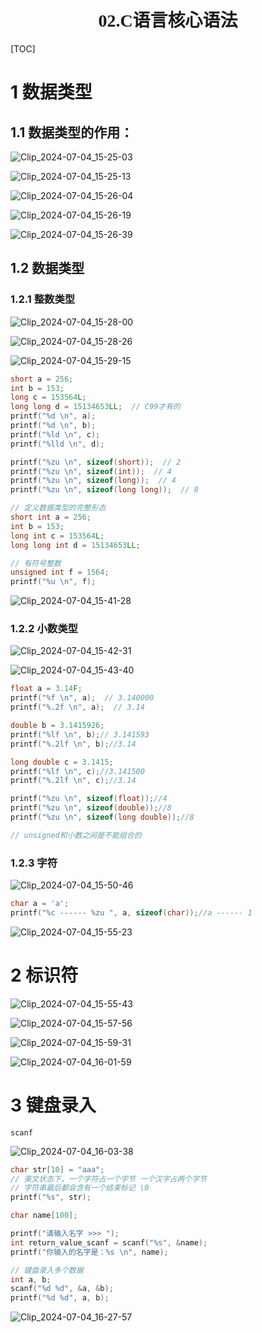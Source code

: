 <h1 style="text-align: center; font-family: '仿宋';">02.C语言核心语法</h1>

[TOC]

# 1 数据类型

## 1.1 数据类型的作用：

![Clip_2024-07-04_15-25-03](./assets/Clip_2024-07-04_15-25-03.png)

![Clip_2024-07-04_15-25-13](./assets/Clip_2024-07-04_15-25-13.png)

![Clip_2024-07-04_15-26-04](./assets/Clip_2024-07-04_15-26-04.png)

![Clip_2024-07-04_15-26-19](./assets/Clip_2024-07-04_15-26-19.png)

![Clip_2024-07-04_15-26-39](./assets/Clip_2024-07-04_15-26-39.png)

## 1.2 数据类型

### 1.2.1 整数类型

![Clip_2024-07-04_15-28-00](./assets/Clip_2024-07-04_15-28-00.png)

![Clip_2024-07-04_15-28-26](./assets/Clip_2024-07-04_15-28-26.png)

![Clip_2024-07-04_15-29-15](./assets/Clip_2024-07-04_15-29-15.png)

```C
short a = 256;
int b = 153;
long c = 153564L;
long long d = 15134653LL;  // C99才有的
printf("%d \n", a);
printf("%d \n", b);
printf("%ld \n", c);
printf("%lld \n", d);

printf("%zu \n", sizeof(short));  // 2
printf("%zu \n", sizeof(int));  // 4
printf("%zu \n", sizeof(long));  // 4
printf("%zu \n", sizeof(long long));  // 8
```

```C
// 定义数据类型的完整形态
short int a = 256;
int b = 153;
long int c = 153564L;
long long int d = 15134653LL;
```

```C
// 有符号整数
unsigned int f = 1564;
printf("%u \n", f);
```

![Clip_2024-07-04_15-41-28](./assets/Clip_2024-07-04_15-41-28.png)

### 1.2.2 小数类型

![Clip_2024-07-04_15-42-31](./assets/Clip_2024-07-04_15-42-31.png)

![Clip_2024-07-04_15-43-40](./assets/Clip_2024-07-04_15-43-40.png)

```C
float a = 3.14F;
printf("%f \n", a);  // 3.140000
printf("%.2f \n", a);  // 3.14

double b = 3.1415926;  
printf("%lf \n", b);// 3.141593
printf("%.2lf \n", b);//3.14

long double c = 3.1415;
printf("%lf \n", c);//3.141500
printf("%.2lf \n", c);//3.14

printf("%zu \n", sizeof(float));//4
printf("%zu \n", sizeof(double));//8
printf("%zu \n", sizeof(long double));//8
```

```C
// unsigned和小数之间是不能组合的
```

### 1.2.3 字符

![Clip_2024-07-04_15-50-46](./assets/Clip_2024-07-04_15-50-46.png)

```C
char a = 'a';
printf("%c ------ %zu ", a, sizeof(char));//a ------ 1
```

![Clip_2024-07-04_15-55-23](./assets/Clip_2024-07-04_15-55-23.png)

# 2 标识符

![Clip_2024-07-04_15-55-43](./assets/Clip_2024-07-04_15-55-43.png)

![Clip_2024-07-04_15-57-56](./assets/Clip_2024-07-04_15-57-56.png)

![Clip_2024-07-04_15-59-31](./assets/Clip_2024-07-04_15-59-31.png)

![Clip_2024-07-04_16-01-59](./assets/Clip_2024-07-04_16-01-59.png)

# 3 键盘录入

`scanf`

![Clip_2024-07-04_16-03-38](./assets/Clip_2024-07-04_16-03-38.png)

```C
char str[10] = "aaa";
// 英文状态下，一个字符占一个字节 一个汉字占两个字节
// 字符串最后都会含有一个结束标记 \0
printf("%s", str);
```

```C
char name[100];

printf("请输入名字 >>> ");
int return_value_scanf = scanf("%s", &name);
printf("你输入的名字是：%s \n", name);
```

```C
// 键盘录入多个数据
int a, b;
scanf("%d %d", &a, &b);
printf("%d %d", a, b);
```

![Clip_2024-07-04_16-27-57](./assets/Clip_2024-07-04_16-27-57.png)











































































































